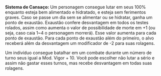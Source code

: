 **Sistema de Cansaço:** Um personagem consegue lutar em seus 100% enquanto esteja bem alimentado e hidratado, e esteja sem ferimentos graves. Caso se passe um dia sem se alimentar ou se hidratar, ganha um ponto de exaustão. Exaustão confere desvantagem em todos os testes rolados, assim como aumenta o valor de possibilidade de morte em +1 (ou seja, caso caia 1~4 o personagem morrerá). Esse valor aumenta para cada ponto de exaustão. Para cada ponto de exaustão além do primeiro, o alvo receberá além da desvantagem um modificador de -2 para suas rolagens. 

Um indivíduo consegue batalhar em um combate durante um número de turno seus igual a Mod. Vigor + 10. Você pode escolher não lutar a sério e assim não gastar esses turnos, mas recebe desvantagem em todas suas rolagens.

